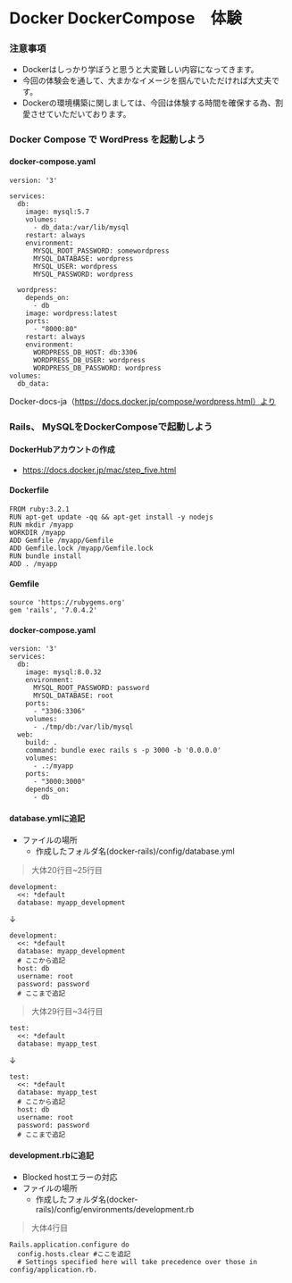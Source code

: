 # Docker DockerCompose　体験

### 注意事項

- Dockerはしっかり学ぼうと思うと大変難しい内容になってきます。
- 今回の体験会を通して、大まかなイメージを掴んでいただければ大丈夫です。
- Dockerの環境構築に関しましては、今回は体験する時間を確保する為、割愛させていただいております。



### Docker Compose で WordPress を起動しよう
#### docker-compose.yaml
```
version: '3'

services:
  db:
    image: mysql:5.7
    volumes:
      - db_data:/var/lib/mysql
    restart: always
    environment:
      MYSQL_ROOT_PASSWORD: somewordpress
      MYSQL_DATABASE: wordpress
      MYSQL_USER: wordpress
      MYSQL_PASSWORD: wordpress

  wordpress:
    depends_on:
      - db
    image: wordpress:latest
    ports:
      - "8000:80"
    restart: always
    environment:
      WORDPRESS_DB_HOST: db:3306
      WORDPRESS_DB_USER: wordpress
      WORDPRESS_DB_PASSWORD: wordpress
volumes:
  db_data:

```
 Docker-docs-ja（https://docs.docker.jp/compose/wordpress.html）より

### Rails、 MySQLをDockerComposeで起動しよう

#### DockerHubアカウントの作成
- https://docs.docker.jp/mac/step_five.html 



#### Dockerfile
```
FROM ruby:3.2.1
RUN apt-get update -qq && apt-get install -y nodejs
RUN mkdir /myapp
WORKDIR /myapp
ADD Gemfile /myapp/Gemfile
ADD Gemfile.lock /myapp/Gemfile.lock
RUN bundle install
ADD . /myapp
```

#### Gemfile
```
source 'https://rubygems.org'
gem 'rails', '7.0.4.2'
```

#### docker-compose.yaml
```
version: '3'
services:
  db:
    image: mysql:8.0.32
    environment:
      MYSQL_ROOT_PASSWORD: password
      MYSQL_DATABASE: root
    ports:
      - "3306:3306"
    volumes:
      - ./tmp/db:/var/lib/mysql
  web:
    build: .
    command: bundle exec rails s -p 3000 -b '0.0.0.0'
    volumes:
      - .:/myapp
    ports:
      - "3000:3000"
    depends_on:
      - db
```

#### database.ymlに追記
- ファイルの場所
  - 作成したフォルダ名(docker-rails)/config/database.yml
> 大体20行目~25行目
```
development:
  <<: *default
  database: myapp_development
```
↓
```
development:
  <<: *default
  database: myapp_development
  # ここから追記
  host: db
  username: root
  password: password
  # ここまで追記
```
> 大体29行目~34行目
```
test:
  <<: *default
  database: myapp_test
```
↓
```
test:
  <<: *default
  database: myapp_test
  # ここから追記
  host: db
  username: root
  password: password
  # ここまで追記
```

#### development.rbに追記
- Blocked hostエラーの対応
- ファイルの場所
  - 作成したフォルダ名(docker-rails)/config/environments/development.rb
> 大体4行目
```
Rails.application.configure do
  config.hosts.clear #ここを追記
  # Settings specified here will take precedence over those in config/application.rb.
```

